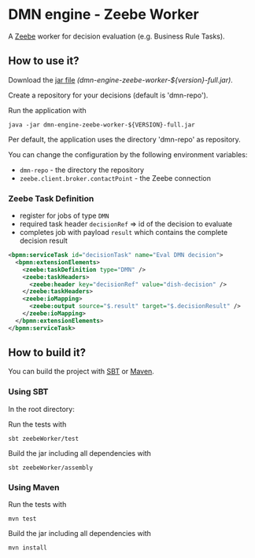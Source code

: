# DMN engine - Zeebe Worker

A [Zeebe](https://zeebe.io/) worker for decision evaluation (e.g. Business Rule Tasks).

## How to use it?

Download the [jar file](https://github.com/camunda/dmn-scala/releases) _(dmn-engine-zeebe-worker-${version}-full.jar)_.

Create a repository for your decisions (default is 'dmn-repo').

Run the application with

```
java -jar dmn-engine-zeebe-worker-${VERSION}-full.jar 
```

Per default, the application uses the directory 'dmn-repo' as repository. 

You can change the configuration by the following environment variables:

* `dmn-repo` - the directory the repository
* `zeebe.client.broker.contactPoint` - the Zeebe connection

### Zeebe Task Definition

* register for jobs of type `DMN`
* required task header `decisionRef` => id of the decision to evaluate
* completes job with payload `result` which contains the complete decision result

```xml
<bpmn:serviceTask id="decisionTask" name="Eval DMN decision">
  <bpmn:extensionElements>
    <zeebe:taskDefinition type="DMN" />
    <zeebe:taskHeaders>
      <zeebe:header key="decisionRef" value="dish-decision" />
    </zeebe:taskHeaders>
    <zeebe:ioMapping>
      <zeebe:output source="$.result" target="$.decisionResult" />
    </zeebe:ioMapping>
  </bpmn:extensionElements>
</bpmn:serviceTask>
```

## How to build it?

You can build the project with [SBT](http://www.scala-sbt.org) or [Maven](http://maven.apache.org).

### Using SBT

In the root directory:

Run the tests with
```
sbt zeebeWorker/test
```

Build the jar including all dependencies with
```
sbt zeebeWorker/assembly
```

### Using Maven

Run the tests with
```
mvn test
```

Build the jar including all dependencies with
```
mvn install
```

